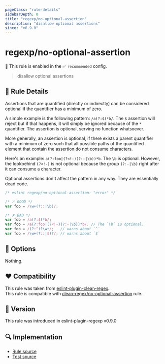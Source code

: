 ```yaml
---
pageClass: "rule-details"
sidebarDepth: 0
title: "regexp/no-optional-assertion"
description: "disallow optional assertions"
since: "v0.9.0"
---
```

# regexp/no-optional-assertion

💼 This rule is enabled in the ✅ `recommended` config.

<!-- end auto-generated rule header -->

> disallow optional assertions

## :book: Rule Details

Assertions that are quantified (directly or indirectly) can be considered optional if the quantifier has a minimum of zero.

A simple example is the following pattern: `/a(?:$)*b/`. The `$` assertion will reject but if that happens, it will simply be ignored because of the `*` quantifier. The assertion is optional, serving no function whatsoever.

More generally, an assertion is optional, if there exists a parent quantifier with a minimum of zero such that all possible paths of the quantified element that contain the assertion do not consume characters.

Here's an example: `a(?:foo|(?<!-)(?:-|\b))*b`. The `\b` is optional. However, the lookbehind `(?<!-)` is not optional because the group `(?:-|\b)` right after it can consume a character.

Optional assertions don't affect the pattern in any way. They are essentially dead code.

<eslint-code-block>

```js
/* eslint regexp/no-optional-assertion: "error" */

/* ✓ GOOD */
var foo = /\w+(?::|\b)/;

/* ✗ BAD */
var foo = /a(?:$)*b/;
var foo = /a(?:foo|(?<!-)(?:-|\b))*b/; // The `\b` is optional.
var foo = /(?:^)?\w+/;   // warns about `^`
var foo = /\w+(?::|$)?/; // warns about `$`
```

</eslint-code-block>

## :wrench: Options

Nothing.

## :heart: Compatibility

This rule was taken from [eslint-plugin-clean-regex].\
This rule is compatible with [clean-regex/no-optional-assertion] rule.

[eslint-plugin-clean-regex]: https://github.com/RunDevelopment/eslint-plugin-clean-regex
[clean-regex/no-optional-assertion]: https://github.com/RunDevelopment/eslint-plugin-clean-regex/blob/master/docs/rules/no-optional-assertion.md

## :rocket: Version

This rule was introduced in eslint-plugin-regexp v0.9.0

## :mag: Implementation

- [Rule source](https://github.com/ota-meshi/eslint-plugin-regexp/blob/master/lib/rules/no-optional-assertion.ts)
- [Test source](https://github.com/ota-meshi/eslint-plugin-regexp/blob/master/tests/lib/rules/no-optional-assertion.ts)
